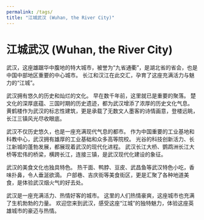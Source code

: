 ```yaml
---
permalink: /tags/
title: "江城武汉 (Wuhan, the River City)"
---
```


# 江城武汉 (Wuhan, the River City)

武汉，这座雄踞华中腹地的特大城市，被誉为“九省通衢”，是湖北省的省会，也是中国中部地区重要的中心城市。  长江和汉江在此交汇，孕育了这座充满活力与魅力的“江城”。

武汉拥有悠久的历史和灿烂的文化。  早在数千年前，这里就已是重要的聚落。  楚文化的深厚底蕴、三国时期的历史遗迹，都为武汉增添了浓厚的历史文化气息。  黄鹤楼作为武汉的标志性建筑，更是承载了无数文人墨客的诗情画意，登楼远眺，长江三镇风光尽收眼底。

武汉不仅历史悠久，也是一座充满现代气息的都市。  作为中国重要的工业基地和科教中心，武汉拥有雄厚的工业基础和众多高等院校。  光谷的科技创新活力、长江新城的蓬勃发展，都展现着武汉的现代化进程。  武汉长江大桥、鹦鹉洲长江大桥等宏伟的桥梁，横跨长江，连接三镇，是武汉现代化建设的象征。

武汉的美食文化也独具特色。  热干面、鸭脖、豆皮、武昌鱼等武汉特色小吃，香味扑鼻，令人垂涎欲滴。  户部巷、吉庆街等美食街区，更是汇聚了各种地道美食，是体验武汉烟火气的好去处。

武汉是一座充满活力、热情好客的城市。  这里的人们热情豪爽，这座城市也充满了生机勃勃的力量。  欢迎您来到武汉，感受这座“江城”的独特魅力，体验这座英雄城市的豪迈与热情。
